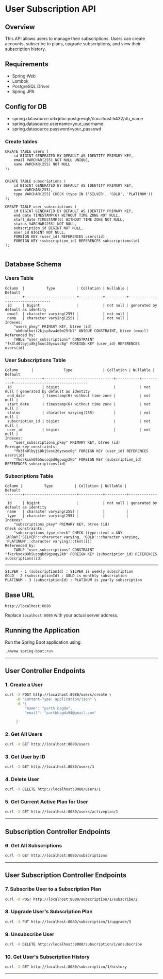 # User Subscription API

## Overview
This API allows users to manage their subscriptions. Users can create accounts, subscribe to plans, upgrade subscriptions, and view their subscription history.

## Requirements
- Spring Web
- Lombok
- PostgreSQL Driver
- Spring JPA

## Config for DB

- spring.datasource.url=jdbc:postgresql://localhost:5432/db_name
- spring.datasource.username=your_username
- spring.datasource.password=your_passowd

### Create tables 

```
CREATE TABLE users (
    id BIGINT GENERATED BY DEFAULT AS IDENTITY PRIMARY KEY,
    email VARCHAR(255) NOT NULL UNIQUE,
    name VARCHAR(255) NOT NULL
);


CREATE TABLE subscriptions (
    id BIGINT GENERATED BY DEFAULT AS IDENTITY PRIMARY KEY,
    name VARCHAR(255),
    type VARCHAR(255) CHECK (type IN ('SILVER', 'GOLD', 'PLATINUM'))
);

CREATE TABLE user_subscriptions (
    id BIGINT GENERATED BY DEFAULT AS IDENTITY PRIMARY KEY,
    end_date TIMESTAMP(6) WITHOUT TIME ZONE NOT NULL,
    start_date TIMESTAMP(6) WITHOUT TIME ZONE NOT NULL,
    status VARCHAR(255) NOT NULL,
    subscription_id BIGINT NOT NULL,
    user_id BIGINT NOT NULL,
    FOREIGN KEY (user_id) REFERENCES users(id),
    FOREIGN KEY (subscription_id) REFERENCES subscriptions(id)
);


```

## Database Schema
### Users Table
```
Column  |          Type          | Collation | Nullable |             Default              
--------+------------------------+-----------+----------+----------------------------------
 id     | bigint                 |           | not null | generated by default as identity
 email  | character varying(255) |           | not null | 
 name   | character varying(255) |           | not null | 
Indexes:
    "users_pkey" PRIMARY KEY, btree (id)
    "uk6dotkott2kjsp8vw4d0m25fb7" UNIQUE CONSTRAINT, btree (email)
Referenced by:
    TABLE "user_subscriptions" CONSTRAINT "fk3l40lbyji8kj5xoc20ycwsc8g" FOREIGN KEY (user_id) REFERENCES users(id)
```

### User Subscriptions Table
```
Column      |              Type              | Collation | Nullable |             Default              
-----------------+--------------------------------+-----------+----------+----------------------------------
 id              | bigint                         |           | not null | generated by default as identity
 end_date        | timestamp(6) without time zone |           | not null | 
 start_date      | timestamp(6) without time zone |           | not null | 
 status          | character varying(255)         |           | not null | 
 subscription_id | bigint                         |           | not null | 
 user_id         | bigint                         |           | not null | 
Indexes:
    "user_subscriptions_pkey" PRIMARY KEY, btree (id)
Foreign-key constraints:
    "fk3l40lbyji8kj5xoc20ycwsc8g" FOREIGN KEY (user_id) REFERENCES users(id)
    "fkcrkxok09b5ucoqbd9gpuqy2kb" FOREIGN KEY (subscription_id) REFERENCES subscriptions(id)
```

### Subscriptions Table
```
Column |          Type          | Collation | Nullable |             Default              
--------+------------------------+-----------+----------+----------------------------------
 id     | bigint                 |           | not null | generated by default as identity
 name   | character varying(255) |           |          | 
 type   | character varying(255) |           |          | 
Indexes:
    "subscriptions_pkey" PRIMARY KEY, btree (id)
Check constraints:
    "subscriptions_type_check" CHECK (type::text = ANY (ARRAY['SILVER'::character varying, 'GOLD'::character varying, 'PLATINUM'::character varying]::text[]))
Referenced by:
    TABLE "user_subscriptions" CONSTRAINT "fkcrkxok09b5ucoqbd9gpuqy2kb" FOREIGN KEY (subscription_id) REFERENCES subscriptions(id)
```
---
```
SILVER - 1 (subscriptionId) : SILVER is weekly subscription
GOLD - 2 (subscriptionId) : GOLD is monthly subscription
PLATINUM - 3 (subscriptionId) : PLATINUM is yearly subscription
```
## Base URL
```
http://localhost:8080
```
Replace `localhost:8080` with your actual server address.

## Running the Application
Run the Spring Boot application using:
```bash
./mvnw spring-boot:run
```
---

## User Controller Endpoints

### 1. Create a User
```bash
curl -X POST http://localhost:8080/users/create \
     -H "Content-Type: application/json" \
     -d '{
         "name": "parth bagda",
         "email": "parthbagda94@gmail.com"

     }'
```

### 2. Get All Users
```bash
curl -X GET http://localhost:8080/users
```

### 3. Get User by ID
```bash
curl -X GET http://localhost:8080/users/1
```

### 4. Delete User
```bash
curl -X DELETE http://localhost:8080/users/1
```

### 5. Get Current Active Plan for User
```bash
curl -X GET http://localhost:8080/users/activeplan/1
```

---

## Subscription Controller Endpoints

### 6. Get All Subscriptions
```bash
curl -X GET http://localhost:8080/subscriptions
```

---

## User Subscription Controller Endpoints

### 7. Subscribe User to a Subscription Plan
```bash
curl -X POST http://localhost:8080/subscription/1/subscribe/2
```

### 8. Upgrade User's Subscription Plan
```bash
curl -X PUT http://localhost:8080/subscription/1/upgrade/3
```

### 9. Unsubscribe User
```bash
curl -X DELETE http://localhost:8080/subscription/1/unsubscribe
```

### 10. Get User's Subscription History
```bash
curl -X GET http://localhost:8080/subscription/1/history
```

---
